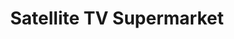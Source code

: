---
title: "Satellite TV Supermarket"
url: /grand-junction/satellite-tv-supermarket/
shop: Handy
---